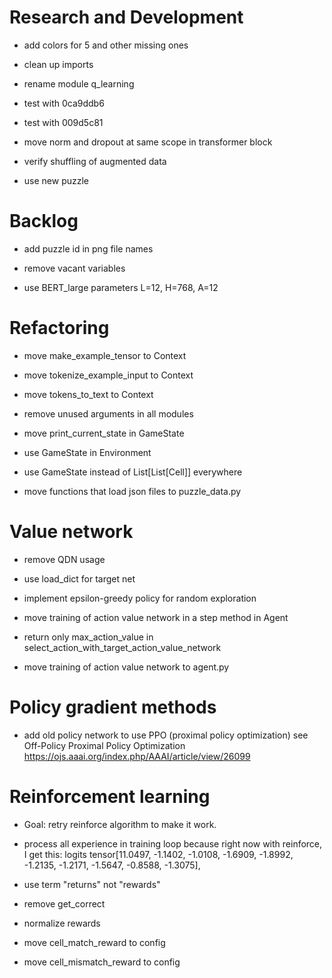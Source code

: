 # Research and Development

- add colors for 5 and other missing ones

- clean up imports
- rename module q_learning

- test with 0ca9ddb6
- test with 009d5c81

- move norm and dropout at same scope in transformer block

- verify shuffling of augmented data

- use new puzzle

# Backlog

- add puzzle id in png file names

- remove vacant variables

- use BERT_large parameters L=12, H=768, A=12

# Refactoring

- move make_example_tensor to Context
- move tokenize_example_input to Context
- move tokens_to_text to Context

- remove unused arguments in all modules
- move print_current_state in GameState
- use GameState in Environment
- use GameState instead of List[List[Cell]] everywhere

- move functions that load json files to puzzle_data.py

# Value network

- remove QDN usage
- use load_dict for target net
- implement epsilon-greedy policy for random exploration

- move training of action value network in a step method in Agent
- return only max_action_value in select_action_with_target_action_value_network

- move training of action value network to agent.py

# Policy gradient methods

- add old policy network to use PPO (proximal policy optimization)
    see Off-Policy Proximal Policy Optimization
        https://ojs.aaai.org/index.php/AAAI/article/view/26099

# Reinforcement learning

- Goal: retry reinforce algorithm to make it work.

- process all experience in training loop because right now with reinforce, I get this:
logits tensor[11.0497, -1.1402, -1.0108, -1.6909, -1.8992, -1.2135, -1.2171, -1.5647,
         -0.8588, -1.3075],
- use term "returns" not "rewards"

- remove get_correct

- normalize rewards
- move cell_match_reward to config
- move cell_mismatch_reward to config
